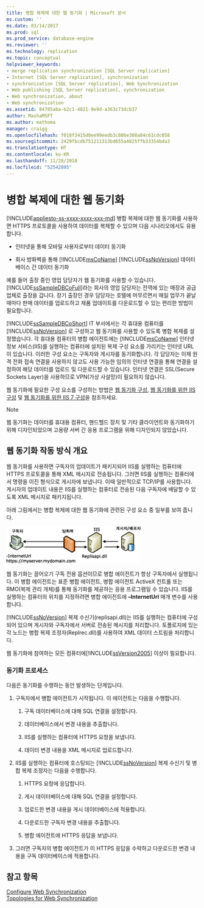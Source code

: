 ```yaml
---
title: 병합 복제에 대한 웹 동기화 | Microsoft 문서
ms.custom: ''
ms.date: 03/14/2017
ms.prod: sql
ms.prod_service: database-engine
ms.reviewer: ''
ms.technology: replication
ms.topic: conceptual
helpviewer_keywords:
- merge replication synchronization [SQL Server replication]
- Internet [SQL Server replication], synchronization
- synchronization [SQL Server replication], Web Synchronization
- Web publishing [SQL Server replication], synchronization
- Web synchronization, about
- Web synchronization
ms.assetid: 84785aba-b2c1-4821-9e9d-a363c73dcb37
author: MashaMSFT
ms.author: mathoma
manager: craigg
ms.openlocfilehash: f018f3415d0ee99eedb3c086e308a84c61cdc058
ms.sourcegitcommit: 2429fbcdb751211313bd655a4825ffb33354bda3
ms.translationtype: HT
ms.contentlocale: ko-KR
ms.lasthandoff: 11/28/2018
ms.locfileid: "52542895"
---
```

# <a name="web-synchronization-for-merge-replication"></a>병합 복제에 대한 웹 동기화
[!INCLUDE[appliesto-ss-xxxx-xxxx-xxx-md](../../includes/appliesto-ss-xxxx-xxxx-xxx-md.md)]
  병합 복제에 대한 웹 동기화를 사용하면 HTTPS 프로토콜을 사용하여 데이터를 복제할 수 있으며 다음 시나리오에서도 유용합니다.  
  
-   인터넷을 통해 모바일 사용자로부터 데이터 동기화  
  
-   회사 방화벽을 통해 [!INCLUDE[msCoName](../../includes/msconame-md.md)] [!INCLUDE[ssNoVersion](../../includes/ssnoversion-md.md)] 데이터베이스 간 데이터 동기화  
  
 예를 들어 출장 중인 영업 담당자가 웹 동기화를 사용할 수 있습니다. [!INCLUDE[ssSampleDBCoFull](../../includes/sssampledbcofull-md.md)]라는 회사의 영업 담당자는 전역에 있는 매장과 공급업체로 출장을 갑니다. 장기 출장인 경우 담당자는 호텔에 머무르면서 매일 업무가 끝날 때마다 판매 데이터를 업로드하고 제품 업데이트를 다운로드할 수 있는 편리한 방법이 필요합니다.  
  
 [!INCLUDE[ssSampleDBCoShort](../../includes/sssampledbcoshort-md.md)] IT 부서에서는 각 휴대용 컴퓨터를 [!INCLUDE[ssNoVersion](../../includes/ssnoversion-md.md)] 로 구성하고 웹 동기화를 사용할 수 있도록 병합 복제를 설정했습니다. 각 휴대용 컴퓨터의 병합 에이전트에는 [!INCLUDE[msCoName](../../includes/msconame-md.md)] 인터넷 정보 서비스(IIS)를 실행하는 컴퓨터에 설치된 복제 구성 요소를 가리키는 인터넷 URL이 있습니다. 이러한 구성 요소는 구독자와 게시자를 동기화합니다. 각 담당자는 이제 원격 전화 접속 연결을 사용하지 않고도 사용 가능한 임의의 인터넷 연결을 통해 연결을 설정하여 해당 데이터를 업로드 및 다운로드할 수 있습니다. 인터넷 연결은 SSL(Secure Sockets Layer)을 사용하므로 VPN(가상 사설망)이 필요하지 않습니다.  
  
 웹 동기화에 필요한 구성 요소를 구성하는 방법은 [웹 동기화 구성](../../relational-databases/replication/configure-web-synchronization.md), [웹 동기화를 위한 IIS 구성](../../relational-databases/replication/configure-iis-for-web-synchronization.md) 및 [웹 동기화를 위한 IIS 7 구성](../../relational-databases/replication/configure-iis-7-for-web-synchronization.md)을 참조하세요.  
  
> [!NOTE]  
>  웹 동기화는 데이터를 휴대용 컴퓨터, 핸드헬드 장치 및 기타 클라이언트와 동기화하기 위해 디자인되었으며 고용량 서버 간 응용 프로그램을 위해 디자인되지 않았습니다.  
  
## <a name="overview-of-how-web-synchronization-works"></a>웹 동기화 작동 방식 개요  
 웹 동기화를 사용하면 구독자의 업데이트가 패키지되어 IIS를 실행하는 컴퓨터에 HTTPS 프로토콜을 통해 XML 메시지로 전송됩니다. 그러면 IIS를 실행하는 컴퓨터에서 명령을 이진 형식으로 게시자에 보냅니다. 이때 일반적으로 TCP/IP를 사용합니다. 게시자의 업데이트 내용은 IIS를 실행하는 컴퓨터로 전송된 다음 구독자에 배달할 수 있도록 XML 메시지로 패키지됩니다.  
  
 아래 그림에서는 병합 복제에 대한 웹 동기화에 관련된 구성 요소 중 일부를 보여 줍니다.  
  
 ![웹 동기화 구성 요소 및 데이터 흐름](../../relational-databases/replication/media/web-sync01.gif "Web synchronization components and data flow")  
  
 웹 동기화는 끌어오기 구독 전용 옵션이므로 병합 에이전트가 항상 구독자에서 실행됩니다. 이 병합 에이전트는 표준 병합 에이전트, 병합 에이전트 ActiveX 컨트롤 또는 RMO(복제 관리 개체)를 통해 동기화를 제공하는 응용 프로그램일 수 있습니다. IIS를 실행하는 컴퓨터의 위치를 지정하려면 병합 에이전트에 **–InternetUrl** 매개 변수를 사용합니다.  
  
 [!INCLUDE[ssNoVersion](../../includes/ssnoversion-md.md)] 복제 수신기(replisapi.dll)는 IIS를 실행하는 컴퓨터에 구성되어 있으며 게시자와 구독자에서 서버로 전송된 메시지를 처리합니다. 토폴로지에 있는 각 노드는 병합 복제 조정자(Replrec.dll)를 사용하여 XML 데이터 스트림을 처리합니다.  
  
 웹 동기화에 참여하는 모든 컴퓨터에[!INCLUDE[ssVersion2005](../../includes/ssversion2005-md.md)] 이상이 필요합니다.  
  
### <a name="synchronization-process"></a>동기화 프로세스  
 다음은 동기화를 수행하는 동안 발생하는 단계입니다.  
  
1.  구독자에서 병합 에이전트가 시작됩니다. 이 에이전트는 다음을 수행합니다.  
  
    1.  구독 데이터베이스에 대해 SQL 연결을 설정합니다.  
  
    2.  데이터베이스에서 변경 내용을 추출합니다.  
  
    3.  IIS를 실행하는 컴퓨터에 HTTPS 요청을 보냅니다.  
  
    4.  데이터 변경 내용을 XML 메시지로 업로드합니다.  
  
2.  IIS를 실행하는 컴퓨터에 호스팅되는 [!INCLUDE[ssNoVersion](../../includes/ssnoversion-md.md)] 복제 수신기 및 병합 복제 조정자는 다음을 수행합니다.  
  
    1.  HTTPS 요청에 응답합니다.  
  
    2.  게시 데이터베이스에 대해 SQL 연결을 설정합니다.  
  
    3.  업로드한 변경 내용을 게시 데이터베이스에 적용합니다.  
  
    4.  다운로드한 구독자 변경 내용을 추출합니다.  
  
    5.  병합 에이전트에 HTTPS 응답을 보냅니다.  
  
3.  그러면 구독자의 병합 에이전트가 이 HTTPS 응답을 수락하고 다운로드한 변경 내용을 구독 데이터베이스에 적용합니다.  
  
## <a name="see-also"></a>참고 항목  
 [Configure Web Synchronization](../../relational-databases/replication/configure-web-synchronization.md)   
 [Topologies for Web Synchronization](../../relational-databases/replication/topologies-for-web-synchronization.md)  
  
  
